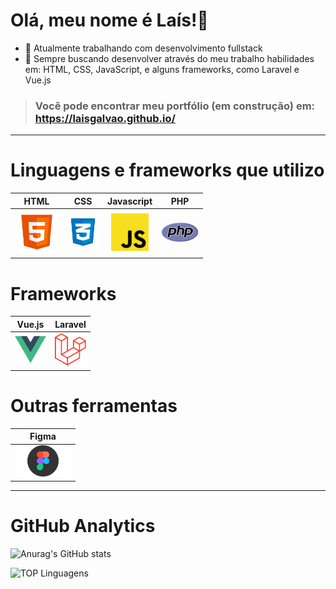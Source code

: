 Olá, meu nome é Laís!👋
=============================

- 🔭 Atualmente trabalhando com desenvolvimento fullstack 
- 🌱 Sempre buscando desenvolver através do meu trabalho habilidades em: HTML, CSS, JavaScript, e alguns frameworks, como Laravel e Vue.js 

> ### Você pode encontrar meu portfólio (em construção) em: https://laisgalvao.github.io/ 
 ____________________________________________

# Linguagens e frameworks que utilizo
| HTML |  CSS  | Javascript| PHP 
|  :--:  |  :--: |  :--: |:--: 
|<img src="images/html_5-512.png" width="70">|<img src="images/logo-css-3-768.png" width="50">|<img src="images/js-img.png" width="60">|<img src="images/php-img.png" width="60"> 

# Frameworks
| Vue.js | Laravel |
| :--: |  :--: |
| <img src="images/vuejs-img.png" width="50">|<img src="images/laravel-img.png" width="50">| 

# Outras ferramentas 
| Figma |
|  :--:  |
|<img src="images/figma-img.png" width="90">| |
_______________________________________


# GitHub Analytics
![Anurag's GitHub stats](https://github-readme-stats.vercel.app/api?username=LaisGalvao&show_icons=true&theme=synthwave)

![TOP Linguagens](https://github-readme-stats.vercel.app/api/top-langs/?username=LaisGalvao&layout=compact&theme=synthwave)  
